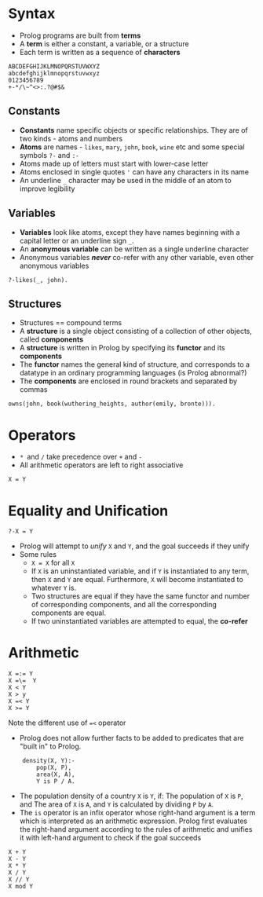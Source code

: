 # Syntax
* Prolog programs are built from **terms**
* A **term** is either a constant, a variable, or a structure
* Each term is written as a sequence of **characters**
```
ABCDEFGHIJKLMNOPQRSTUVWXYZ
abcdefghijklmnopqrstuvwxyz
0123456789
+-*/\~^<>:.?@#$&
```
## Constants
* **Constants** name specific objects or specific relationships. They are of two
	kinds - atoms and numbers
* **Atoms** are names - `likes`, `mary`, `john`, `book`, `wine` etc and some
	special symbols `?-` and `:-`
* Atoms made up of letters must start with lower-case letter
* Atoms enclosed in single quotes `'` can have any characters in its name
* An underline `_` character may be used in the middle of an atom to improve
	legibility
## Variables
* **Variables** look like atoms, except they have names beginning with a capital
	letter or an underline sign `_`.
* An **anonymous variable** can be written as a single underline character
* Anonymous variables ***never*** co-refer with any other variable, even other
	anonymous variables
```
?-likes(_, john).
```
## Structures
* Structures == compound terms
* A **structure** is a single object consisting of a collection of other
	objects, called **components**
* A **structure** is written in Prolog by specifying its **functor** and its
	**components**
* The **functor** names the general kind of structure, and corresponds to a
	datatype in an ordinary programming languages (is Prolog abnormal?)
* The **components** are enclosed in round brackets and separated by commas
```
owns(john, book(wuthering_heights, author(emily, bronte))).
```
# Operators
* `* `and `/` take precedence over `+` and `-`
* All arithmetic operators are left to right associative
```
X = Y
```
# Equality and Unification
```
?-X = Y
```
* Prolog will attempt to *unify* `X` and `Y`, and the goal succeeds if they
	unify
* Some rules
	- `X = X` for all `X`
	- If `X` is an uninstantiated variable, and if `Y` is instantiated to any
		term, then `X` and `Y` are equal. Furthermore, `X` will become
		instantiated to whatever `Y` is.
	- Two structures are equal if they have the same functor and number of
		corresponding components, and all the corresponding components are
		equal.
	- If two uninstantiated variables are attempted to equal, the **co-refer**
# Arithmetic
```
X =:= Y
X =\=  Y
X < Y
X > y
X =< Y
X >= Y
```
Note the different use of `=<` operator
* Prolog does not allow further facts to be added to predicates that are "built
	in" to Prolog.
```
	density(X, Y):-
		pop(X, P),
		area(X, A),
		Y is P / A.
```
* The population density of a country `X` is `Y`, if:
		The population of `X` is `P`, and
		The area of `X` is `A`, and
		`Y` is calculated by dividing `P` by `A`.
* The `is` operator is an infix operator whose right-hand argument is a
	term which is interpreted as an arithmetic expression. Prolog first
	evaluates the right-hand argument according to the rules of arithmetic and
	unifies it with left-hand argument to check if the goal succeeds
```
X + Y
X - Y
X * Y
X / Y
X // Y
X mod Y
```
